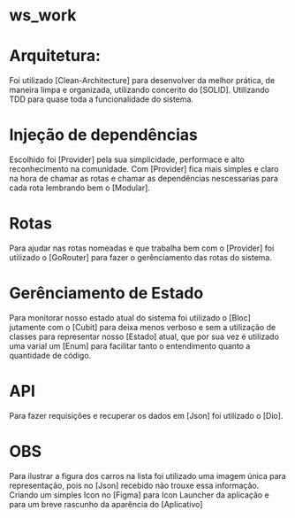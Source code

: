 # ws_work

# Arquitetura:
Foi utilizado [Clean-Architecture] para desenvolver da melhor prática, de maneira limpa e organizada, utilizando concerito do [SOLID]. Utilizando TDD para quase toda a funcionalidade do sistema.

# Injeção de dependências
Escolhido foi [Provider] pela sua simplicidade, performace e alto reconhecimento na comunidade. Com [Provider] fica
mais simples e claro na hora de chamar as rotas e chamar as dependências nescessarias para cada rota lembrando bem o [Modular].

# Rotas
Para ajudar nas rotas nomeadas e que trabalha bem com o [Provider] foi utilizado o [GoRouter] para fazer o gerênciamento das rotas do sistema.

# Gerênciamento de Estado
Para monitorar nosso estado atual do sistema foi utilizado o [Bloc] jutamente com o [Cubit] para deixa menos verboso e sem a utilização de classes para representar nosso [Estado] atual, que por sua vez é utilizado uma varial um [Enum] para facilitar tanto o entendimento quanto a quantidade de código.

# API
Para fazer requisições e recuperar os dados em [Json] foi utilizado o [Dio].

# OBS
Para ilustrar a figura dos carros na lista foi utilizado uma imagem única para representação, pois no [Json] recebido não trouxe essa informação. Criando um simples Icon no [Figma] para Icon Launcher da aplicação e para um breve rascunho da aparência do [Aplicativo]